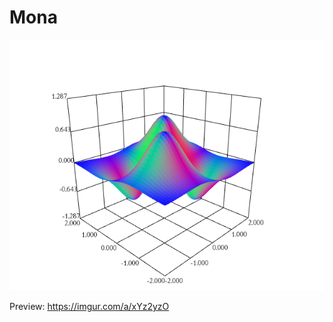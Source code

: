 # Mona

<p align="center">
  <img src="screenshot.png" />
</p>

Preview: https://imgur.com/a/xYz2yzO